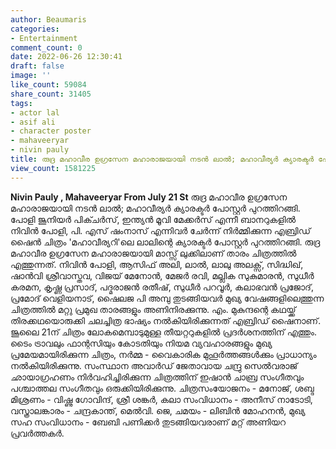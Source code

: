 ```yaml
---
author: Beaumaris
categories:
- Entertainment
comment_count: 0
date: 2022-06-26 12:30:41
draft: false
image: ''
like_count: 59084
share_count: 31405
tags:
- actor lal
- asif ali
- character poster
- mahaveeryar
- nivin pauly
title: രുദ്ര മഹാവീര ഉഗ്രസേന മഹാരാജയായി നടൻ ലാൽ; മഹാവീര്യർ ക്യാരക്ടർ പോസ്റ്റർ പുറത്തിറങ്ങി
view_count: 1581225
---
```


**Nivin Pauly , Mahaveeryar From July 21 St** രുദ്ര മഹാവീര ഉഗ്രസേന മഹാരാജയായി നടൻ ലാൽ; മഹാവീര്യർ ക്യാരക്ടർ പോസ്റ്റർ പുറത്തിറങ്ങി. പോളി ജൂനിയർ പിക്ചർസ്‌, ഇന്ത്യൻ മൂവി മേക്കർസ് എന്നീ ബാനറുകളിൽ നിവിൻ പോളി, പി. എസ് ഷംനാസ് എന്നിവർ ചേർന്ന് നിർമ്മിക്കുന്ന എബ്രിഡ് ഷൈൻ ചിത്രം 'മഹാവീര്യറി'ലെ ലാലിന്റെ ക്യാരക്ടർ പോസ്റ്റർ പുറത്തിറങ്ങി. രുദ്ര മഹാവീര ഉഗ്രസേന മഹാരാജയായി മാസ്സ് ലുക്കിലാണ് താരം ചിത്രത്തിൽ എത്തുന്നത്. നിവിൻ പോളി, ആസിഫ് അലി, ലാൽ, ലാലു അലക്സ്, സിദ്ധിഖ്, ഷാൻവി ശ്രീവാസ്തവ, വിജയ് മേനോൻ, മേജർ രവി, മല്ലിക സുകുമാരൻ, സുധീർ കരമന, കൃഷ്ണ പ്രസാദ്, പദ്മരാജൻ രതീഷ്, സുധീർ പറവൂർ, കലാഭവൻ പ്രജോദ്, പ്രമോദ് വെളിയനാട്, ഷൈലജ പി അമ്പു തുടങ്ങിയവർ മുഖ്യ വേഷങ്ങളിലെത്തുന്ന ചിത്രത്തിൽ മറ്റു പ്രമുഖ താരങ്ങളും അണിനിരക്കുന്നു. എം. മുകുന്ദന്റെ കഥയ്ക്ക് തിരക്കഥയൊരുക്കി ചലച്ചിത്ര ഭാഷ്യം നൽകിയിരിക്കുന്നത് എബ്രിഡ് ഷൈനാണ്. ജൂലൈ 21ന് ചിത്രം ലോകമെമ്പാടുമുള്ള തീയറ്ററുകളിൽ പ്രദർശനത്തിന് എത്തും. ടൈം ട്രാവലും ഫാന്റസിയും കോടതിയും നിയമ വ്യവഹാരങ്ങളും മുഖ്യ പ്രമേയമായിരിക്കുന്ന ചിത്രം, നർമ്മ - വൈകാരിക മുഹൂർത്തങ്ങൾക്കും പ്രാധാന്യം നൽകിയിരിക്കുന്നു. സംസ്ഥാന അവാർഡ് ജേതാവായ ചന്ദ്രു സെൽവരാജ് ഛായാഗ്രഹണം നിർവഹിച്ചിരിക്കുന്ന ചിത്രത്തിന് ഇഷാൻ ചാബ്ര സംഗീതവും പശ്ചാത്തല സംഗീതവും ഒരുക്കിയിരിക്കുന്നു. ചിത്രസംയോജനം - മനോജ്‌, ശബ്ദ മിശ്രണം - വിഷ്ണു ഗോവിന്ദ്, ശ്രീ ശങ്കർ, കലാ സംവിധാനം - അനീസ് നാടോടി, വസ്ത്രാലങ്കാരം - ചന്ദ്രകാന്ത്, മെൽവി. ജെ, ചമയം - ലിബിൻ മോഹനൻ, മുഖ്യ സഹ സംവിധാനം - ബേബി പണിക്കർ തുടങ്ങിയവരാണ് മറ്റ് അണിയറ പ്രവർത്തകർ.